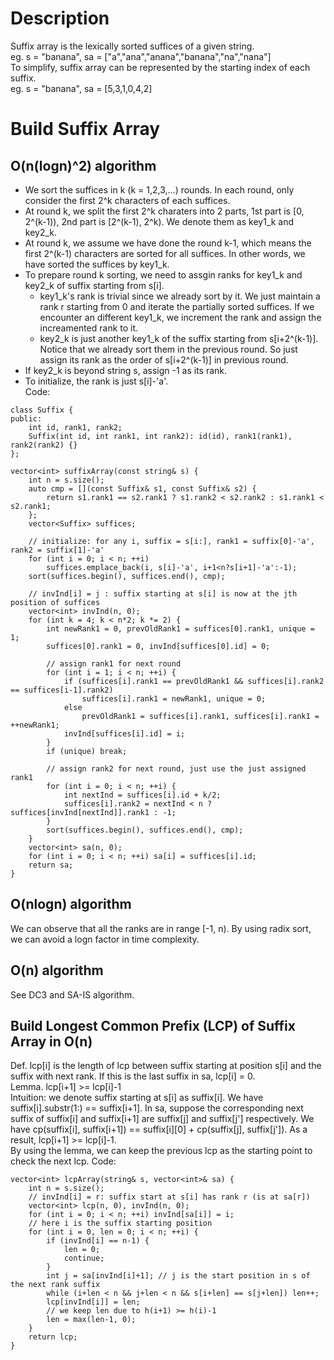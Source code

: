 # Description
Suffix array is the lexically sorted suffices of a given string.   
eg. s = "banana", sa = ["a","ana","anana","banana","na","nana"]   
To simplify, suffix array can be represented by the starting index of each suffix.    
eg. s = "banana", sa = [5,3,1,0,4,2]   

# Build Suffix Array
## O(n(logn)^2) algorithm
- We sort the suffices in k (k = 1,2,3,...) rounds. In each round, only consider the first 2^k characters of each suffices.  
- At round k, we split the first 2^k charaters into 2 parts, 1st part is [0, 2^(k-1)), 2nd part is [2^(k-1), 2^k). We denote them as key1_k and key2_k.  
- At round k, we assume we have done the round k-1, which means the first 2^(k-1) characters are sorted for all suffices. In other words, we have sorted the suffices by key1_k.
- To prepare round k sorting, we need to assgin ranks for key1_k and key2_k of suffix starting from s[i]. 
  - key1_k's rank is trivial since we already sort by it. We just maintain a rank r starting from 0 and iterate the partially sorted suffices. If we encounter an different key1_k, we increment the rank and assign the increamented rank to it.
  - key2_k is just another key1_k of the suffix starting from s[i+2^(k-1)]. Notice that we already sort them in the previous round. So just assign its rank as the order of s[i+2^(k-1)] in previous round.
- If key2_k is beyond string s, assign -1 as its rank.
- To initialize, the rank is just s[i]-'a'.     
Code:
~~~
class Suffix {
public:
    int id, rank1, rank2;
    Suffix(int id, int rank1, int rank2): id(id), rank1(rank1), rank2(rank2) {}
};

vector<int> suffixArray(const string& s) {
    int n = s.size();
    auto cmp = [](const Suffix& s1, const Suffix& s2) {
        return s1.rank1 == s2.rank1 ? s1.rank2 < s2.rank2 : s1.rank1 < s2.rank1;
    };
    vector<Suffix> suffices;
    
    // initialize: for any i, suffix = s[i:], rank1 = suffix[0]-'a', rank2 = suffix[1]-'a'
    for (int i = 0; i < n; ++i) 
        suffices.emplace_back(i, s[i]-'a', i+1<n?s[i+1]-'a':-1);
    sort(suffices.begin(), suffices.end(), cmp);
    
    // invInd[i] = j : suffix starting at s[i] is now at the jth position of suffices
    vector<int> invInd(n, 0); 
    for (int k = 4; k < n*2; k *= 2) {
        int newRank1 = 0, prevOldRank1 = suffices[0].rank1, unique = 1;
        suffices[0].rank1 = 0, invInd[suffices[0].id] = 0;
        
        // assign rank1 for next round
        for (int i = 1; i < n; ++i) {
            if (suffices[i].rank1 == prevOldRank1 && suffices[i].rank2 == suffices[i-1].rank2) 
                suffices[i].rank1 = newRank1, unique = 0;
            else 
                prevOldRank1 = suffices[i].rank1, suffices[i].rank1 = ++newRank1;
            invInd[suffices[i].id] = i;
        }
        if (unique) break;
        
        // assign rank2 for next round, just use the just assigned rank1
        for (int i = 0; i < n; ++i) {
            int nextInd = suffices[i].id + k/2;
            suffices[i].rank2 = nextInd < n ? suffices[invInd[nextInd]].rank1 : -1;
        }
        sort(suffices.begin(), suffices.end(), cmp);
    }
    vector<int> sa(n, 0);
    for (int i = 0; i < n; ++i) sa[i] = suffices[i].id;
    return sa;
}
~~~

## O(nlogn) algorithm
We can observe that all the ranks are in range [-1, n). By using radix sort, we can avoid a logn factor in time complexity.

## O(n) algorithm
See DC3 and SA-IS algorithm.

## Build Longest Common Prefix (LCP) of Suffix Array in O(n)
Def. lcp[i] is the length of lcp between suffix starting at position s[i] and the suffix with next rank. If this is the last suffix in sa, lcp[i] = 0.    
Lemma. lcp[i+1] >= lcp[i]-1   
Intuition: we denote suffix starting at s[i] as suffix[i]. We have suffix[i].substr(1:) == suffix[i+1]. In sa, suppose the corresponding next suffix of suffix[i] and suffix[i+1] are suffix[j] and suffix[j'] respectively. We have cp(suffix[i], suffix[i+1]) == suffix[i][0] + cp(suffix[j], suffix[j']). As a result, lcp[i+1] >= lcp[i]-1.   
By using the lemma, we can keep the previous lcp as the starting point to check the next lcp.
Code:
~~~
vector<int> lcpArray(string& s, vector<int>& sa) {
    int n = s.size();
    // invInd[i] = r: suffix start at s[i] has rank r (is at sa[r])
    vector<int> lcp(n, 0), invInd(n, 0);
    for (int i = 0; i < n; ++i) invInd[sa[i]] = i;
    // here i is the suffix starting position
    for (int i = 0, len = 0; i < n; ++i) {
        if (invInd[i] == n-1) {
            len = 0;
            continue;
        }
        int j = sa[invInd[i]+1]; // j is the start position in s of the next rank suffix
        while (i+len < n && j+len < n && s[i+len] == s[j+len]) len++;
        lcp[invInd[i]] = len;
        // we keep len due to h(i+1) >= h(i)-1
        len = max(len-1, 0);
    }
    return lcp;
}
~~~
